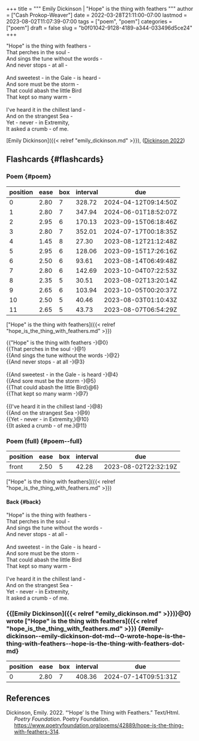 +++
title = """
  Emily Dickinson | "Hope" is the thing with feathers
  """
author = ["Cash Prokop-Weaver"]
date = 2022-03-28T21:11:00-07:00
lastmod = 2023-08-02T11:07:39-07:00
tags = ["poem", "poem"]
categories = ["poem"]
draft = false
slug = "b0f01042-9128-4189-a344-033496d5ce24"
+++

<div class="verse">

"Hope" is the thing with feathers -<br />
That perches in the soul -<br />
And sings the tune without the words -<br />
And never stops - at all -<br />
<br />
And sweetest - in the Gale - is heard -<br />
And sore must be the storm -<br />
That could abash the little Bird<br />
That kept so many warm -<br />
<br />
I've heard it in the chillest land -<br />
And on the strangest Sea -<br />
Yet - never - in Extremity,<br />
It asked a crumb - of me.<br />

</div>

[Emily Dickinson]({{< relref "emily_dickinson.md" >}}), (<a href="#citeproc_bib_item_1">Dickinson 2022</a>)


## Flashcards {#flashcards}


### Poem {#poem}

| position | ease | box | interval | due                  |
|----------|------|-----|----------|----------------------|
| 0        | 2.80 | 7   | 328.72   | 2024-04-12T09:14:50Z |
| 1        | 2.80 | 7   | 347.94   | 2024-06-01T18:52:07Z |
| 2        | 2.95 | 6   | 170.13   | 2023-09-15T06:18:46Z |
| 3        | 2.80 | 7   | 352.01   | 2024-07-17T00:18:35Z |
| 4        | 1.45 | 8   | 27.30    | 2023-08-12T21:12:48Z |
| 5        | 2.95 | 6   | 128.06   | 2023-09-15T17:26:16Z |
| 6        | 2.50 | 6   | 93.61    | 2023-08-14T06:49:48Z |
| 7        | 2.80 | 6   | 142.69   | 2023-10-04T07:22:53Z |
| 8        | 2.35 | 5   | 30.51    | 2023-08-02T13:20:14Z |
| 9        | 2.65 | 6   | 103.94   | 2023-10-05T00:20:37Z |
| 10       | 2.50 | 5   | 40.46    | 2023-08-03T01:10:43Z |
| 11       | 2.65 | 5   | 43.73    | 2023-08-07T06:54:29Z |

["Hope" is the thing with feathers]({{< relref "hope_is_the_thing_with_feathers.md" >}})

<div class="verse">

{{"Hope" is the thing with feathers -}@0}<br />
{{That perches in the soul -}@1}<br />
{{And sings the tune without the words -}@2}<br />
{{And never stops - at all -}@3}<br />
<br />
{{And sweetest - in the Gale - is heard -}@4}<br />
{{And sore must be the storm -}@5}<br />
{{That could abash the little Bird}@6}<br />
{{That kept so many warm -}@7}<br />
<br />
{{I've heard it in the chillest land -}@8}<br />
{{And on the strangest Sea -}@9}<br />
{{Yet - never - in Extremity,}@10}<br />
{{It asked a crumb - of me.}@11}<br />

</div>


### Poem (full) {#poem--full}

| position | ease | box | interval | due                  |
|----------|------|-----|----------|----------------------|
| front    | 2.50 | 5   | 42.28    | 2023-08-02T22:32:19Z |

["Hope" is the thing with feathers]({{< relref "hope_is_the_thing_with_feathers.md" >}})


#### Back {#back}

<div class="verse">

"Hope" is the thing with feathers -<br />
That perches in the soul -<br />
And sings the tune without the words -<br />
And never stops - at all -<br />
<br />
And sweetest - in the Gale - is heard -<br />
And sore must be the storm -<br />
That could abash the little Bird<br />
That kept so many warm -<br />
<br />
I've heard it in the chillest land -<br />
And on the strangest Sea -<br />
Yet - never - in Extremity,<br />
It asked a crumb - of me.<br />

</div>


### {{[Emily Dickinson]({{< relref "emily_dickinson.md" >}})}@0} wrote ["Hope" is the thing with feathers]({{< relref "hope_is_the_thing_with_feathers.md" >}}) {#emily-dickinson--emily-dickinson-dot-md--0-wrote-hope-is-the-thing-with-feathers--hope-is-the-thing-with-feathers-dot-md}

| position | ease | box | interval | due                  |
|----------|------|-----|----------|----------------------|
| 0        | 2.80 | 7   | 408.36   | 2024-07-14T09:51:31Z |

## References

<style>.csl-entry{text-indent: -1.5em; margin-left: 1.5em;}</style><div class="csl-bib-body">
  <div class="csl-entry"><a id="citeproc_bib_item_1"></a>Dickinson, Emily. 2022. “‘Hope’ Is the Thing with Feathers.” Text/Html. <i>Poetry Foundation</i>. Poetry Foundation. <a href="https://www.poetryfoundation.org/poems/42889/hope-is-the-thing-with-feathers-314">https://www.poetryfoundation.org/poems/42889/hope-is-the-thing-with-feathers-314</a>.</div>
</div>
